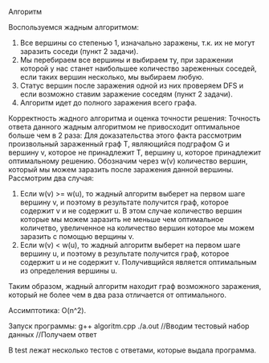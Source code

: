 Алгоритм

Воспользуемся жадным алгоритмом:
1. Все вершины со степенью 1, изначально заражены, т.к. их не могут заразить соседи (пункт 2 задачи).
2. Мы перебираем все вершины и выбираем ту, при заражении которой у нас станет наибольшее количество зареженных соседей, если таких вершин несколько, мы выбираем любую.
3. Статус вершин после заражения одной из них проверяем DFS и если возможно ставим заражение соседям (пункт 2 задачи).
4. Алгоритм идет до полного заражения всего графа.

Корректность жадного алгоритма и оценка точности решения:
Точность ответа данного жадным алгоритмом не привосходит оптимальное больше чем в 2 раза:
Для доказательства этого факта рассмотрим произвольный зараженный граф T, являющийся подграфом G и вершину v, которое не принадлежит T, вершину u, которое принадлежит оптимальному решению. Обозначим через w(v) количество вершин, который мы можем заразить после заражения данной вершины. Рассмотрим два случая:

1. Если w(v) >= w(u), то жадный алгоритм выберет на первом шаге вершину v, и поэтому в результате получится граф, которое содержит v и не содержит u. В этом случае количество вершин которые мы можем заразить не меньше чем оптимальное количетво, увеличенное на количество вершин которое мы можем заразить с помощью верщины v. 
2. Если w(v) < w(u), то жадный алгоритм выберет на первом шаге вершину u, и поэтому в результате получится граф, которое содержит u и не содержит v. Получивщийся является оптимальным из определения вершины u. 

Таким образом, жадный алгоритм находит граф возможного заражения, который не более чем в два раза отличается от оптимального.

Ассимптотика: O(n^2).


Запуск программы:
g++ algoritm.cpp
./a.out
 //Вводим тестовый набор данных
 //Получаем ответ


 В test лежат несколько тестов с ответами, которые выдала программа.

